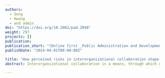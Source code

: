 ```yaml
---
authors:
  - Song
  - Hwang
  - and admin
doi: "https://doi.org/10.1002/pad.2048"
weight: 297
projects: []
publication:
publication_short: "(Online first _Public Administration and Development_)"
publishDate: "2024-04-01T00:00:00Z"

title: "How perceived risks in interorganizational collaboration shape disaster response strategies"
abstract: Interorganizational collaboration is a means, through which governments to effectively respond to disasters. However, the extent to which collaboration risks embedded in interorganizational relationships shape such collaborative arrangements largely remains unanswered. This study examined the impact of collaboration risks as perceived by organizational representatives with regard to emergency management (EM). To this end, we conducted an EM survey in Seoul in 2015 and analyzed the data using a quadratic assignment procedure logistic regression. The dyadic network analytic results demonstrated that the aggregate risks as perceived by paired organizations are negatively associated with the establishment of collaboration ties. In contrast, a significant disparity in the perceived risk levels between paired organizations promotes collaborative network arrangements; when one party perceives substantially lower collaboration risks relative to the other, it can create a favorable condition for both parties to initiate interorganizational collaboration.

---
```

